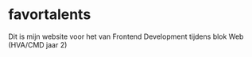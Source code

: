 # favortalents
Dit is mijn website voor het van Frontend Development tijdens blok Web (HVA/CMD jaar 2)
